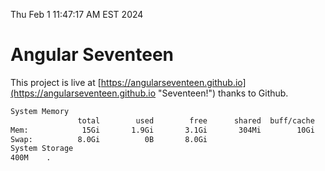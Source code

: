 Thu Feb  1 11:47:17 AM EST 2024

# Angular Seventeen


This project is live at [https://angularseventeen.github.io](https://angularseventeen.github.io "Seventeen!") thanks to Github.

```bash
System Memory
               total        used        free      shared  buff/cache   available
Mem:            15Gi       1.9Gi       3.1Gi       304Mi        10Gi        13Gi
Swap:          8.0Gi          0B       8.0Gi
System Storage
400M	.
```
```bash
